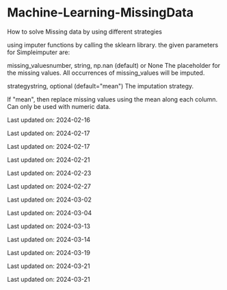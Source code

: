 # Machine-Learning-MissingData
How to solve Missing data by using different strategies


using imputer functions by calling the sklearn library.
the given parameters for Simpleimputer are:

missing_valuesnumber, string, np.nan (default) or None
The placeholder for the missing values. All occurrences of missing_values will be imputed.

strategystring, optional (default="mean")
The imputation strategy.

If "mean", then replace missing values using the mean along each column. Can only be used with numeric data.



Last updated on: 2024-02-16

Last updated on: 2024-02-17

Last updated on: 2024-02-17

Last updated on: 2024-02-21

Last updated on: 2024-02-23

Last updated on: 2024-02-27

Last updated on: 2024-03-02

Last updated on: 2024-03-04

Last updated on: 2024-03-13

Last updated on: 2024-03-14

Last updated on: 2024-03-19

Last updated on: 2024-03-21

Last updated on: 2024-03-21